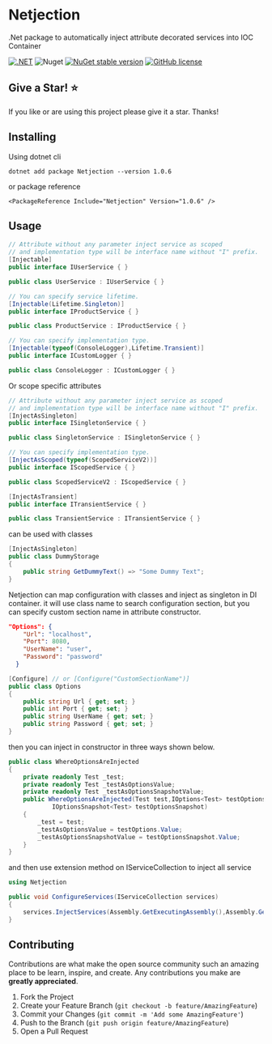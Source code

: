 # Netjection
.Net package to automatically inject attribute decorated services into IOC Container

[![.NET](https://img.shields.io/badge/--512BD4?logo=.net&logoColor=ffffff)](https://dotnet.microsoft.com/)
![Nuget](https://img.shields.io/nuget/dt/Netjection?color=green)
[![NuGet stable version](https://badgen.net/nuget/v/Netjection?color=red)](https://www.nuget.org/packages/Netjection)
[![GitHub license](https://badgen.net/github/license/Revazashvili/Netjection?color=yellow)](https://github.com/Revazashvili/Netjection/blob/main/LICENSE)



## Give a Star! :star:
If you like or are using this project please give it a star. Thanks!

## Installing
Using dotnet cli
```
dotnet add package Netjection --version 1.0.6
```
or package reference
```
<PackageReference Include="Netjection" Version="1.0.6" />
```

## Usage

```c#
// Attribute without any parameter inject service as scoped
// and implementation type will be interface name without "I" prefix.
[Injectable]
public interface IUserService { }

public class UserService : IUserService { }
```

```c#
// You can specify service lifetime.
[Injectable(Lifetime.Singleton)]
public interface IProductService { }

public class ProductService : IProductService { }
```

```c#
// You can specify implementation type.
[Injectable(typeof(ConsoleLogger),Lifetime.Transient)]
public interface ICustomLogger { }

public class ConsoleLogger : ICustomLogger { }
```

Or scope specific attributes
```c#
// Attribute without any parameter inject service as scoped
// and implementation type will be interface name without "I" prefix.
[InjectAsSingleton]
public interface ISingletonService { }

public class SingletonService : ISingletonService { }

// You can specify implementation type.
[InjectAsScoped(typeof(ScopedServiceV2))]
public interface IScopedService { }

public class ScopedServiceV2 : IScopedService { }

[InjectAsTransient]
public interface ITransientService { }

public class TransientService : ITransientService { }
```

can be used with classes

```c#
[InjectAsSingleton]
public class DummyStorage
{
    public string GetDummyText() => "Some Dummy Text";
}
```

Netjection can map configuration with classes and inject as singleton in DI container.
it will use class name to search configuration section, but you can specify custom section name
in attribute constructor.

```json
"Options": {
    "Url": "localhost",
    "Port": 8080,
    "UserName": "user",
    "Password": "password"
  }
```

```c#
[Configure] // or [Configure("CustomSectionName")]
public class Options
{
    public string Url { get; set; }
    public int Port { get; set; }
    public string UserName { get; set; }
    public string Password { get; set; }
}
```
then you can inject in constructor in three ways shown below.
```c#
public class WhereOptionsAreInjected
{
    private readonly Test _test;
    private readonly Test _testAsOptionsValue;
    private readonly Test _testAsOptionsSnapshotValue;
    public WhereOptionsAreInjected(Test test,IOptions<Test> testOptions,
            IOptionsSnapshot<Test> testOptionsSnapshot)
    {
        _test = test;
        _testAsOptionsValue = testOptions.Value;
        _testAsOptionsSnapshotValue = testOptionsSnapshot.Value;
    }
}
```

and then use extension method on IServiceCollection to inject all service
```c#
using Netjection

public void ConfigureServices(IServiceCollection services)
{
    services.InjectServices(Assembly.GetExecutingAssembly(),Assembly.GetAssembly(typeof(SingletonService)));
}
```


## Contributing

Contributions are what make the open source community such an amazing place to be learn, inspire, and create. Any contributions you make are **greatly appreciated**.

1. Fork the Project
2. Create your Feature Branch (`git checkout -b feature/AmazingFeature`)
3. Commit your Changes (`git commit -m 'Add some AmazingFeature'`)
4. Push to the Branch (`git push origin feature/AmazingFeature`)
5. Open a Pull Request


